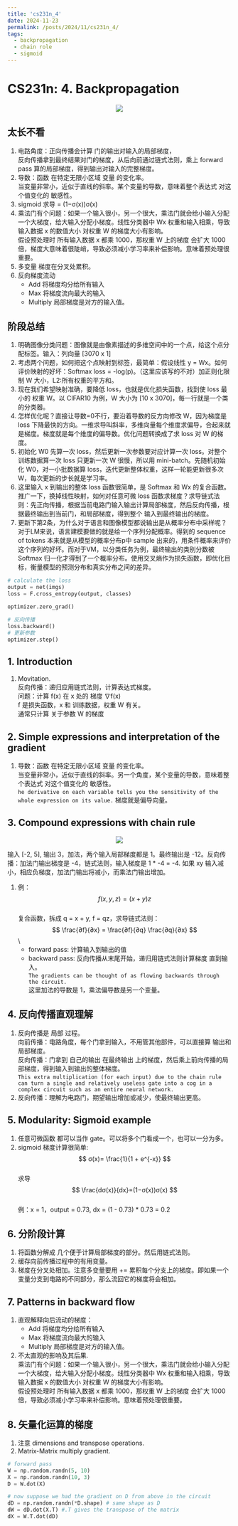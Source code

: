 ```yaml
---
title: 'cs231n_4'
date: 2024-11-23
permalink: /posts/2024/11/cs231n_4/
tags:
  - backpropagation
  - chain role
  - sigmoid
---
```


# CS231n: 4. Backpropagation

<div style="text-align: center;">
  <img src="/images/backward.png" style="width: auto; height: auto;">
</div>

## 太长不看
1. 电路角度：正向传播会计算 门的输出对输入的局部梯度，\
   反向传播拿到最终结果对门的梯度，从后向前通过链式法则，乘上 forward pass 算的局部梯度，得到输出对输入的完整梯度。
2. 导数：函数 在特定无限小区域 变量 的变化率。 \
   当变量非常小，近似于直线的斜率。某个变量的导数，意味着整个表达式 对这个值变化的 敏感性。
3. sigmoid 求导 = (1−σ(x))σ(x)
4. 乘法门有个问题：如果一个输入很小，另一个很大，乘法门就会给小输入分配一个大梯度，给大输入分配小梯度。线性分类器中 Wx 权重和输入相乘，导致输入数据 x 的数值大小 对权重 W 的梯度大小有影响。 \
   假设预处理时 所有输入数据 x 都乘 1000，那权重 W 上的梯度 会扩大 1000 倍，梯度大意味着很陡峭，导致必须减小学习率来补偿影响。意味着预处理很重要。
5. 多变量 梯度在分叉处累积。
6. 反向梯度流动
   - Add 将梯度均分给所有输入
   - Max 将梯度流向最大的输入
   - Multiply 局部梯度是对方的输入值。

## 阶段总结
1. 明确图像分类问题：图像就是由像素描述的多维空间中的一个点，给这个点分配标签。输入：列向量 [3070 x 1]
2. 考虑两个问题，如何把这个点映射到标签，最简单：假设线性 y = Wx。如何评价映射的好坏：Softmax loss = -log(p)。（这里应该写的不对）加正则化限制 W 大小，L2:所有权重的平方和。
3. 现在我们希望映射准确，要降低 loss，也就是优化损失函数，找到使 loss 最小的 权重 W。以 CIFAR10 为例，W 大小为 [10 x 3070]，每一行就是一个类的分类器。
4. 怎样优化呢？直接让导数=0不行，要沿着导数的反方向修改 W，因为梯度是 loss 下降最快的方向。一维求导叫斜率，多维向量每个维度求偏导，合起来就是梯度。梯度就是每个维度的偏导数。优化问题转换成了求 loss 对 W 的梯度。
5. 初始化 W0 先算一次 loss，然后更新一次参数要对应计算一次 loss。对整个训练数据算一次 loss 只更新一次 W 很慢，所以用 mini-batch。先随机初始化 W0，对一小批数据算 loss，迭代更新整体权重，这样一轮能更新很多次 W，每次更新的步长就是学习率。
6. 这里输入 x 到输出的整体 loss 函数很简单，是 Softmax 和 Wx 的复合函数。推广一下，换掉线性映射，如何对任意可微 loss 函数求梯度？求导链式法则：先正向传播，根据当前电路门输入输出计算局部梯度，然后反向传播，根据最终输出到当前门，和局部梯度，得到整个 输入到最终输出的梯度。
7. 更新下第2条，为什么对于语言和图像模型都说输出是从概率分布中采样呢？对于LM来说，语言建模要做的就是给一个序列分配概率。得到的 sequence of tokens 本来就是从模型的概率分布p中 sample 出来的，用条件概率来评价这个序列的好坏。而对于VM，以分类任务为例，最终输出的类别分数被 Softmax 归一化才得到了一个概率分布。使用交叉熵作为损失函数，即优化目标，衡量模型的预测分布和真实分布之间的差异。
``` python
# calculate the loss
output = net(imgs)
loss = F.cross_entropy(output, classes)

optimizer.zero_grad()

# 反向传播
loss.backward()
# 更新参数
optimizer.step()
```

## 1. Introduction
1. Movitation. \
   反向传播：递归应用链式法则，计算表达式梯度。 \
   问题：计算 f(x) 在 x 处的 梯度 ∇f(x) \
   f 是损失函数，x 和 训练数据，权重 W 有关。 \
   通常只计算 关于参数 W 的梯度

## 2. Simple expressions and interpretation of the gradient
1. 导数：函数 在特定无限小区域 变量 的变化率。 \
   当变量非常小，近似于直线的斜率。另一个角度，某个变量的导数，意味着整个表达式 对这个值变化的 敏感性。\
   `he derivative on each variable tells you the sensitivity of the whole expression on its value.`
   梯度就是偏导向量。

## 3. Compound expressions with chain rule

<div style="text-align: center;">
  <img src="/images/chain.png" style="width: auto; height: auto;">
</div>

输入 [-2, 5], 输出 3，加法，两个输入局部梯度都是 1。最终输出是 -12。反向传播：加法门输出梯度是 -4，链式法则，输入梯度是 1 * -4 = -4. 如果 xy 输入减小，相应负梯度，加法门输出将减小，而乘法门输出增加。

1. 例：$$ f(x,y,z) = (x+y)z $$ \
   复合函数，拆成 q = x + y, f = qz，求导链式法则： \
   $$ \frac{∂f}{∂x} = \frac{∂f}{∂q} \frac{∂q}{∂x} $$ \
   - forward pass: 计算输入到输出的值
   - backward pass: 反向传播从末尾开始，递归用链式法则计算梯度 直到输入。 \
   `The gradients can be thought of as flowing backwards through the circuit.` \
   这里加法的导数是 1，乘法偏导数是另一个变量。

## 4. 反向传播直观理解
1. 反向传播是 局部 过程。 \
   向前传播：电路角度，每个门拿到输入，不用管其他部件，可以直接算 输出和局部梯度。\
   反向传播：门拿到 自己的输出 在最终输出 上的梯度，然后乘上前向传播的局部梯度，得到输入到输出的整体梯度。 \
   `This extra multiplication (for each input) due to the chain rule can turn a single and relatively useless gate into a cog in a complex circuit such as an entire neural network.`
2. 反向传播：理解为电路门，期望输出增加或减少，使最终输出更高。

## 5. Modularity: Sigmoid example
1. 任意可微函数 都可以当作 gate。可以将多个门看成一个，也可以一分为多。
2. sigmoid 梯度计算很简单: \
   $$ σ(x)= \frac{1}{1 + e^{-x}} $$ \
   求导 \
   $$ \frac{dσ(x)}{dx}=(1−σ(x))σ(x) $$ \
   例：x = 1，output = 0.73, dx = (1 - 0.73) * 0.73 = 0.2

## 6. 分阶段计算
1. 将函数分解成 几个便于计算局部梯度的部分。然后用链式法则。
2. 缓存向前传播过程中的有用变量。
3. 梯度在分叉处相加。注意多变量要用 += 累积每个分支上的梯度。即如果一个变量分支到电路的不同部分，那么流回它的梯度将会相加。
   
## 7. Patterns in backward flow
1. 直观解释向后流动的梯度：
   - Add 将梯度均分给所有输入
   - Max 将梯度流向最大的输入
   - Multiply 局部梯度是对方的输入值。
2. 不太直观的影响及其后果. \
   乘法门有个问题：如果一个输入很小，另一个很大，乘法门就会给小输入分配一个大梯度，给大输入分配小梯度。线性分类器中 Wx 权重和输入相乘，导致输入数据 x 的数值大小 对权重 W 的梯度大小有影响。 \
   假设预处理时 所有输入数据 x 都乘 1000，那权重 W 上的梯度 会扩大 1000 倍，导致必须减小学习率来补偿影响。意味着预处理很重要。

## 8. 矢量化运算的梯度
1. 注意 dimensions and transpose operations.
2. Matrix-Matrix multiply gradient.

``` python
# forward pass
W = np.random.randn(5, 10)
X = np.random.randn(10, 3)
D = W.dot(X)

# now suppose we had the gradient on D from above in the circuit
dD = np.random.randn(*D.shape) # same shape as D
dW = dD.dot(X.T) #.T gives the transpose of the matrix
dX = W.T.dot(dD)
```


